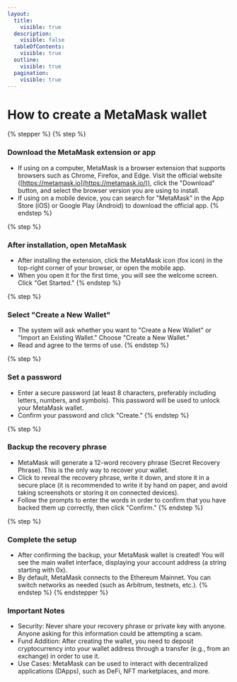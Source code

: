 ```yaml
---
layout:
  title:
    visible: true
  description:
    visible: false
  tableOfContents:
    visible: true
  outline:
    visible: true
  pagination:
    visible: true
---
```


# How to create a MetaMask wallet

{% stepper %}
{% step %}
### Download the MetaMask extension or app

* If using on a computer, MetaMask is a browser extension that supports browsers such as Chrome, Firefox, and Edge. Visit the official website ([https://metamask.io](https://metamask.io/)), click the "Download" button, and select the browser version you are using to install.
* If using on a mobile device, you can search for "MetaMask" in the App Store (iOS) or Google Play (Android) to download the official app.
{% endstep %}

{% step %}
### After installation, open MetaMask

* After installing the extension, click the MetaMask icon (fox icon) in the top-right corner of your browser, or open the mobile app.
* When you open it for the first time, you will see the welcome screen. Click "Get Started."
{% endstep %}

{% step %}
### Select "Create a New Wallet"

* The system will ask whether you want to "Create a New Wallet" or "Import an Existing Wallet." Choose "Create a New Wallet."
* Read and agree to the terms of use.
{% endstep %}

{% step %}
### Set a password

* Enter a secure password (at least 8 characters, preferably including letters, numbers, and symbols). This password will be used to unlock your MetaMask wallet.
* Confirm your password and click "Create."
{% endstep %}

{% step %}
### Backup the recovery phrase

* MetaMask will generate a 12-word recovery phrase (Secret Recovery Phrase). This is the only way to recover your wallet.
* Click to reveal the recovery phrase, write it down, and store it in a secure place (it is recommended to write it by hand on paper, and avoid taking screenshots or storing it on connected devices).
* Follow the prompts to enter the words in order to confirm that you have backed them up correctly, then click "Confirm."
{% endstep %}

{% step %}
### Complete the setup

* After confirming the backup, your MetaMask wallet is created! You will see the main wallet interface, displaying your account address (a string starting with 0x).
* By default, MetaMask connects to the Ethereum Mainnet. You can switch networks as needed (such as Arbitrum, testnets, etc.).
{% endstep %}
{% endstepper %}

### Important Notes

* Security: Never share your recovery phrase or private key with anyone. Anyone asking for this information could be attempting a scam.
* Fund Addition: After creating the wallet, you need to deposit cryptocurrency into your wallet address through a transfer (e.g., from an exchange) in order to use it.
* Use Cases: MetaMask can be used to interact with decentralized applications (DApps), such as DeFi, NFT marketplaces, and more.
